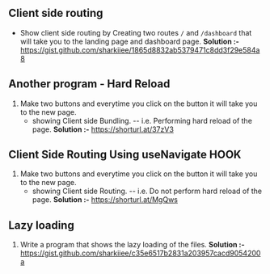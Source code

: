## Client side routing

- Show client side routing by Creating two routes `/` and `/dashboard` that will take you to the landing page and dashboard page.
**Solution :-** https://gist.github.com/sharkiiee/1865d8832ab5379471c8dd3f29e584a8
## Another program - Hard Reload

1. Make two buttons and everytime you click on the button it will take you to the new page.
	- showing Client side Bundling. -- i.e. Performing hard reload of the page.
**Solution :-** https://shorturl.at/37zV3
## Client Side Routing Using useNavigate HOOK

1. Make two buttons and everytime you click on the button it will take you to the new page.
	- showing Client side Routing. -- i.e. Do not perform hard reload of the page.
**Solution :-** https://shorturl.at/MgQws


## Lazy loading

1. Write a program that shows the lazy loading of the files.
**Solution :-** https://gist.github.com/sharkiiee/c35e6517b2831a203957cacd9054200a
